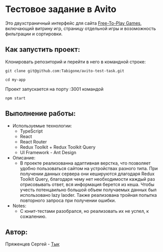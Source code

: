 # Тестовое задание в Avito

Это двухстраничный интерфейс для сайта [Free-To-Play Games](https://www.freetogame.com/), включающий витрину игр, страницу отдельной игры и возоможность фильтрации и сортировки.

## Как запустить проект:

Клонировать репозиторий и перейти в него в командной строке:
```
git clone git@github.com:Tabigone/avito-test-task.git
```
```
cd my-app
```
Проект запускается на порту :3001 командой
```
npm start
```

## Выполнение работы:
- Используемые технологии:
    - TypeScript
    - React 
    - React Router
    - Redux Toolkit + Redux Toolkit Query
    - UI Framework - Ant Design
- Описание:
    - В проекте реализованна адаптивная верстка, что позволяет удобно пользоваться сайтом на устройствах разного типа. При получении данных сервера они кешируются длагодаря Redux Toolkit Query, благодаря чему нет необходимости каждый раз отрисовывать ответ, вся информация берется из кеша. Чтобы учесть потенцаильно большой объем получаемых данных был использовано lazy laoder. Также реализована тройная попытка повторного запроса при получении ошибки. 
- Notes:
    - С юнит-тестами разобрался, но реализовать их не успел, к сожалению.

## Автор:
Пряженцев Сергей - [Тык](https://t.me/Tabigone)



